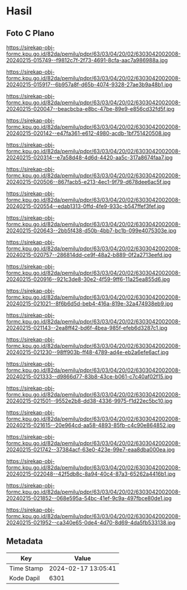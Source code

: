 # Hasil

## Foto C Plano

https://sirekap-obj-formc.kpu.go.id/82da/pemilu/pdpr/63/03/04/20/02/6303042002008-20240215-015749--f9812c7f-2f73-4691-8cfa-aac7a986988a.jpg

https://sirekap-obj-formc.kpu.go.id/82da/pemilu/pdpr/63/03/04/20/02/6303042002008-20240215-015917--6b957a8f-d65b-4074-9328-27ae3b9a48b1.jpg

https://sirekap-obj-formc.kpu.go.id/82da/pemilu/pdpr/63/03/04/20/02/6303042002008-20240215-020047--beacbcba-e8bc-47be-89e9-e856cd32fd5f.jpg

https://sirekap-obj-formc.kpu.go.id/82da/pemilu/pdpr/63/03/04/20/02/6303042002008-20240215-020142--e47fa361-e612-4980-acdb-1bf751420508.jpg

https://sirekap-obj-formc.kpu.go.id/82da/pemilu/pdpr/63/03/04/20/02/6303042002008-20240215-020314--e7a58d48-4d6d-4420-aa5c-317a8674faa7.jpg

https://sirekap-obj-formc.kpu.go.id/82da/pemilu/pdpr/63/03/04/20/02/6303042002008-20240215-020506--867facb5-e213-4ec1-9f79-d678dee6ac5f.jpg

https://sirekap-obj-formc.kpu.go.id/82da/pemilu/pdpr/63/03/04/20/02/6303042002008-20240215-020554--edab1313-0ffd-4fe9-933c-b547ffef3fef.jpg

https://sirekap-obj-formc.kpu.go.id/82da/pemilu/pdpr/63/03/04/20/02/6303042002008-20240215-020643--2bb5f438-d50b-4bb7-bc1b-099e4075303e.jpg

https://sirekap-obj-formc.kpu.go.id/82da/pemilu/pdpr/63/03/04/20/02/6303042002008-20240215-020757--286814dd-ce9f-48a2-b889-0f2a2713eefd.jpg

https://sirekap-obj-formc.kpu.go.id/82da/pemilu/pdpr/63/03/04/20/02/6303042002008-20240215-020916--921c3de8-30e2-4f59-9ff6-11a25ea855d6.jpg

https://sirekap-obj-formc.kpu.go.id/82da/pemilu/pdpr/63/03/04/20/02/6303042002008-20240215-021021--8f6b6d5d-beb4-416a-819e-32a474938eb9.jpg

https://sirekap-obj-formc.kpu.go.id/82da/pemilu/pdpr/63/03/04/20/02/6303042002008-20240215-021143--2ea8ff42-bd6f-4bea-985f-efeb6d3287c1.jpg

https://sirekap-obj-formc.kpu.go.id/82da/pemilu/pdpr/63/03/04/20/02/6303042002008-20240215-021230--98ff903b-ff48-4789-ad4e-eb2a6efe6acf.jpg

https://sirekap-obj-formc.kpu.go.id/82da/pemilu/pdpr/63/03/04/20/02/6303042002008-20240215-021333--d9866d77-83b8-43ce-b061-c7c40af02f15.jpg

https://sirekap-obj-formc.kpu.go.id/82da/pemilu/pdpr/63/03/04/20/02/6303042002008-20240215-021501--9552e2b8-dd38-4336-9975-f1d22ec5bc10.jpg

https://sirekap-obj-formc.kpu.go.id/82da/pemilu/pdpr/63/03/04/20/02/6303042002008-20240215-021615--20e964cd-aa58-4893-85fb-c4c90e864852.jpg

https://sirekap-obj-formc.kpu.go.id/82da/pemilu/pdpr/63/03/04/20/02/6303042002008-20240215-021742--37384acf-63e0-423e-99e7-eaa8dba000ea.jpg

https://sirekap-obj-formc.kpu.go.id/82da/pemilu/pdpr/63/03/04/20/02/6303042002008-20240215-022048--42f5db8c-8a94-40c4-87a3-65262a4416b1.jpg

https://sirekap-obj-formc.kpu.go.id/82da/pemilu/pdpr/63/03/04/20/02/6303042002008-20240215-021852--068e595a-54bc-41ef-9c9a-497fbce80de1.jpg

https://sirekap-obj-formc.kpu.go.id/82da/pemilu/pdpr/63/03/04/20/02/6303042002008-20240215-021952--ca340e65-0de4-4d70-8d69-4da5fb533138.jpg


## Metadata

| Key        | Value               |
| ---------- | ------------------- |
| Time Stamp | 2024-02-17 13:05:41 |
| Kode Dapil | 6301                |



